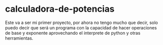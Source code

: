 # calculadora-de-potencias
Este va a ser mi primer proyecto, por ahora no tengo mucho que decir, solo puedo decir que será un programa con la capacidad de hacer operaciones de base y exponente aprovechando el interprete de python y otras herramientas.
